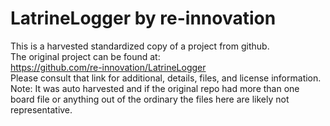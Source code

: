 
# LatrineLogger by re-innovation  
This is a harvested standardized copy of a project from github.  
The original project can be found at:  
https://github.com/re-innovation/LatrineLogger  
Please consult that link for additional, details, files, and license information.  
Note: It was auto harvested and if the original repo had more than one board file or anything out of the ordinary the files here are likely not representative.  
    